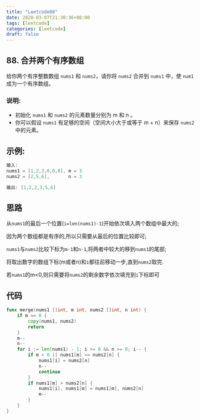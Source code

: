 ```yaml
---
title: "Leetcode88"
date: 2020-03-07T21:30:36+08:00
tags: [leetcode]
categories: [leetcode]
draft: false
---
```

## 88. 合并两个有序数组
给你两个有序整数数组 `nums1` 和 `nums2`，请你将 `nums2` 合并到 `nums1` 中，使 `num1` 成为一个有序数组。

### 说明:

- 初始化 `nums1` 和 `nums2` 的元素数量分别为 m 和 n 。
- 你可以假设 `nums1` 有足够的空间（空间大小大于或等于 m + n）来保存 `nums2` 中的元素。
## 示例:

```go
输入:
nums1 = [1,2,3,0,0,0], m = 3
nums2 = [2,5,6],       n = 3

输出: [1,2,2,3,5,6]
```
## 思路

从`nums1`的最后一个位置(`i=len(nums1)-1`)开始依次填入两个数组中最大的;

因为两个数组都是有序的,所以只需要从最后的位置比较即可;

`nums1`与`nums2`比较下标为`m-1`和`n-1`,将两者中较大的移到`nums1`的尾部;

将取出数字的数组下标(m或者n)和`i`都往前移动一步,直到`nums2`取完.

若`nums1`的m<0,则只需要将`nums2`的剩余数字依次填充到`i`下标即可

## 代码

```go
func merge(nums1 []int, m int, nums2 []int, n int) {
	if m == 0 {
		copy(nums1, nums2)
		return
	}
	m--
	n--
	for i := len(nums1) - 1; i >= 0 && n >= 0; i-- {
		if m < 0 || nums1[m] <= nums2[n] {
			nums1[i] = nums2[n]
			n--
            continue
		}
		if nums1[m] > nums2[n] {
			nums1[i], nums1[m] = nums1[m], nums2[n]
			m--
		}
	}
}
```
